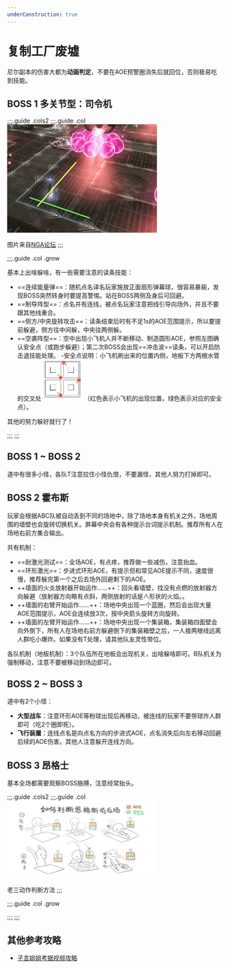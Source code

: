 ```yaml
---
underConstruction: true
---
```

<!-- 攻略完成后请移除本行及以上内容 -->
# 复制工厂废墟

尼尔副本的伤害大都为**动画判定**，不要在AOE预警圈消失后就回位，否则极易吃到技能。

## BOSS 1 多关节型：司令机

;;;.guide .cols2
;;;.guide .col
<img src="./duty.assets/700-2.gif" width="350px" />

图片来自[NGA论坛](https://bbs.nga.cn/read.php?tid=20469216)
;;;

;;;.guide .col .grow

基本上出啥躲啥，有一些需要注意的读条技能：

* ==连续能量弹==：随机点名译名玩家施放正面扇形弹幕球，很容易暴毙，发现BOSS突然转身时要提高警惕。站在BOSS两侧及身后可回避。
* ==制导阵型==：点名并有连线，被点名玩家注意把线引导向场外，并且不要跟其他线重合。
* ==侧方/中央旋转攻击==：读条结束后时有不足1s的AOE范围提示，所以要提前躲避，侧方往中间躲，中央往两侧躲。
* ==空袭阵型==：空中出现小飞机人并不断移动、制造圆形AOE，参照左图确认安全点（或跑步躲避）；第二次BOSS会出现==冲击波==读条，可以开启防击退技能处理。
-安全点说明：小飞机刷出来的位置内侧，地板下方两根水管的交叉处<img src="./duty.assets/700-1.png" width="100px" />（红色表示小飞机的出现位置，绿色表示对应的安全点）。

其他的努力躲好就行了！

;;;
;;;

## BOSS 1 ~ BOSS 2 

道中有很多小怪，各队<Role name="tank" />T注意拉住小怪仇恨，不要漏怪，其他人努力打掉即可。

## BOSS 2 霍布斯

玩家会根据ABC队被自动丢到不同的场地中，除了场地本身有机关之外，场地周围的墙壁也会旋转切换机关。屏幕中央会有各种提示台词提示机制。推荐<Role name="tank" /><Role name="healer" /><Role name="dps" />所有人在场地右前方集合输出。

共有机制：
* ==耐激光测试==：全场AOE，有点疼，推荐做一些减伤，<Role name="healer" />注意抬血。
* ==环形激光==：步进式环形AOE，有提示但和常见AOE提示不同，速度很慢，推荐躲完第一个之后去场外回避剩下的AOE。
* ++墙面的火炎放射器开始运作……++：回头看墙壁，找没有点燃的放射器方向躲避（放射器方向略有点斜，两侧放射的话是∧形状的火焰。。
* ++墙面的右臂开始运作……++：场地中央出现一个蓝圈，然后会出现大量AOE范围提示，AOE会连续放3次，按中央箭头旋转方向旋转。
* ++墙面的左臂开始运作……++：场地中央出现一个集装箱，集装箱四面壁会向外倒下，<Role name="tank" /><Role name="healer" /><Role name="dps" />所有人在场地右前方躲避倒下的集装箱壁之后，<Role name="tank" />一人接两根线远离人群吃小爆炸。如果没有T处理，请其他队友灵性带位。

各队机制（地板机制）：3个队伍所在地板会出现机关，出啥躲啥即可。B队机关为强制移动，注意不要被移动到场边即可。

## BOSS 2 ~ BOSS 3

道中有2个小怪：

* **大型战车**：注意环形AOE等粉球出现后再移动，被连线的玩家不要带球炸人群即可（吃2个圈即死）。
* **飞行装置**：连线点名是向点名方向的步进式AOE，点名消失后向左右移动回避后续的AOE伤害。其他人注意躲开连线方向。

## BOSS 3 昂格士

基本全场都需要观察BOSS胳膊，注意经常抬头。

;;;.guide .cols2
;;;.guide .col
<img src="./duty.assets/700-3.jpg" width="350px" />

老三动作判断方法
;;;

;;;.guide .col .grow



;;;
;;;

## 其他参考攻略

* [子言姐姐考据视频攻略](https://www.bilibili.com/video/av17434279)